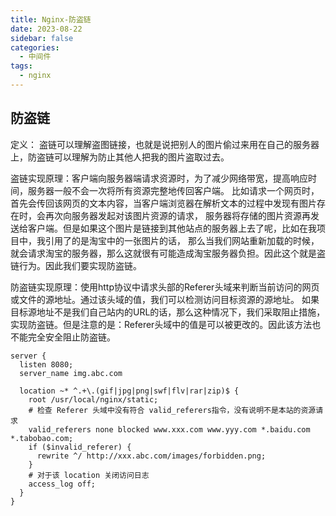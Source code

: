 ```yaml
---
title: Nginx-防盗链
date: 2023-08-22
sidebar: false
categories:
  - 中间件
tags:
  - nginx
---
```


## 防盗链

定义： 盗链可以理解盗图链接，也就是说把别人的图片偷过来用在自己的服务器上，防盗链可以理解为防止其他人把我的图片盗取过去。

盗链实现原理：客户端向服务器端请求资源时，为了减少网络带宽，提高响应时间，服务器一般不会一次将所有资源完整地传回客户端。
比如请求一个网页时，首先会传回该网页的文本内容，当客户端浏览器在解析文本的过程中发现有图片存在时，会再次向服务器发起对该图片资源的请求，
服务器将存储的图片资源再发送给客户端。但是如果这个图片是链接到其他站点的服务器上去了呢，比如在我项目中，我引用了的是淘宝中的一张图片的话，
那么当我们网站重新加载的时候，就会请求淘宝的服务器，那么这就很有可能造成淘宝服务器负担。因此这个就是盗链行为。因此我们要实现防盗链。

防盗链实现原理：使用http协议中请求头部的Referer头域来判断当前访问的网页或文件的源地址。通过该头域的值，我们可以检测访问目标资源的源地址。
如果目标源地址不是我们自己站内的URL的话，那么这种情况下，我们采取阻止措施，实现防盗链。但是注意的是：Referer头域中的值是可以被更改的。因此该方法也不能完全安全阻止防盗链。

```
server {
  listen 8080;
  server_name img.abc.com
  
  location ~* ^.+\.(gif|jpg|png|swf|flv|rar|zip)$ {
    root /usr/local/nginx/static;
    # 检查 Referer 头域中没有符合 valid_referers指令，没有说明不是本站的资源请求
    valid_referers none blocked www.xxx.com www.yyy.com *.baidu.com  *.tabobao.com;
    if ($invalid_referer) {
      rewrite ^/ http://xxx.abc.com/images/forbidden.png;
    }
    # 对于该 location 关闭访问日志
    access_log off;
  }
}
```